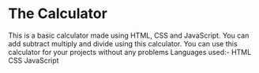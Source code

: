 # The Calculator
 This is a basic calculator made using HTML, CSS and JavaScript. You can add subtract multiply and divide using this calculator.
You can use this calculator for your projects without any problems
Languages used:-
HTML
CSS
JavaScript